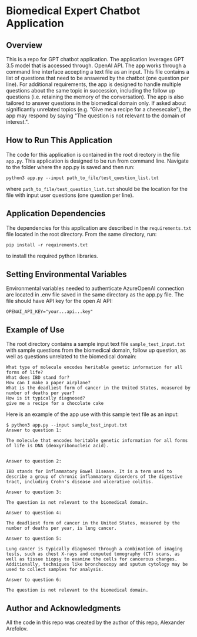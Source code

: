 # Biomedical Expert Chatbot Application

## Overview
This is a repo for GPT chatbot application. The application leverages GPT 3.5 model that is accessed through. OpenAI API.  The app works through a command line interface accepting a text file as an input.  This file contains a list of questions that need to be answered by the chatbot (one question per line).  For additional requirements,  the app is designed to handle multiple questions about the same topic in succession, including the follow up questions (i.e. retaining the memory of the conversation).  The app is also tailored to answer questions in the biomedical domain only. If asked about significantly unrelated topics (e.g. “Give me a recipe for a cheesecake”), the app may respond by saying "The question is not relevant to the domain of interest.".  

## How to Run This Application
The code for this application is contained in the root directory in the file `app.py`.  This application is designed to be run from command line.  Navigate to the folder where the app.py is saved and then run:
```
python3 app.py --input path_to_file/test_question_list.txt
```
where `path_to_file/test_question_list.txt` should be the location for the file with input user questions (one question per line).

## Application Dependencies
The dependencies for this application are described in the `requirements.txt` file located in the root directory.  From the same directory, run:
```
pip install -r requirements.txt
```
to install the required python libraries.

## Setting Environmental Variables
Environmental variables needed to authenticate AzureOpenAI connection are located in .env file saved in the same directory as the app.py file.  The file should have API key for the open AI API:
```
OPENAI_API_KEY="your...api...key"
```

## Example of Use
The root directory contains a sample input text file `sample_test_input.txt` with sample questions from the biomedical domain, follow up question, as well as questions unrelated to the biomedical domain:
```
What type of molecule encodes heritable genetic information for all forms of life?
What does IBD stand for?
How can I make a paper airplane?
What is the deadliest form of cancer in the United States, measured by number of deaths per year?
How is it typically diagnosed?
give me a recipe for a chocolate cake
```

Here is an example of the app use with this sample text file as an input:
```
$ python3 app.py --input sample_test_input.txt
Answer to question 1:

The molecule that encodes heritable genetic information for all forms of life is DNA (deoxyribonucleic acid).


Answer to question 2:

IBD stands for Inflammatory Bowel Disease. It is a term used to describe a group of chronic inflammatory disorders of the digestive tract, including Crohn's disease and ulcerative colitis.

Answer to question 3:

The question is not relevant to the biomedical domain.

Answer to question 4: 

The deadliest form of cancer in the United States, measured by the number of deaths per year, is lung cancer. 

Answer to question 5: 

Lung cancer is typically diagnosed through a combination of imaging tests, such as chest X-rays and computed tomography (CT) scans, as well as tissue biopsy to examine the cells for cancerous changes. Additionally, techniques like bronchoscopy and sputum cytology may be used to collect samples for analysis.

Answer to question 6: 

The question is not relevant to the biomedical domain.
```

## Author and Acknowledgments
All the code in this repo was created by the author of this repo, Alexander Arefolov.  


